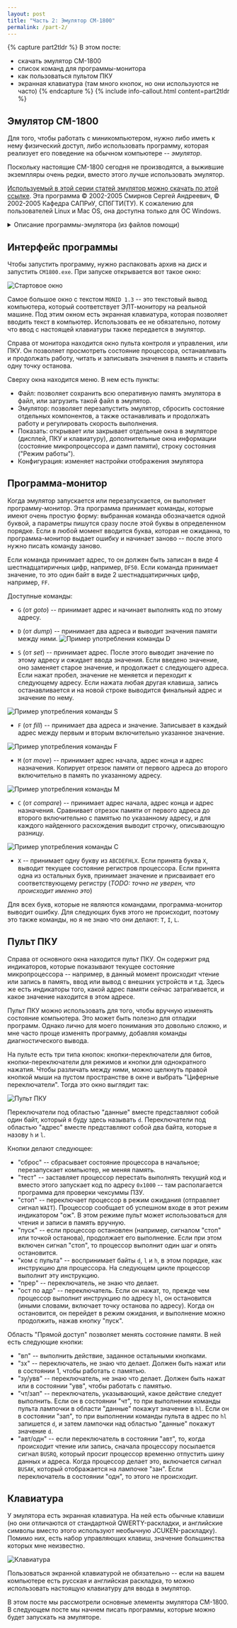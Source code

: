 ```yaml
---
layout: post
title: "Часть 2: Эмулятор СМ-1800"
permalink: /part-2/
---
```


{% capture part2tldr %}
В этом посте:

- скачать эмулятор СМ-1800
- список команд для программы-монитора
- как пользоваться пультом ПКУ
- экранная клавиатура (там много кнопок, но они используются не часто)
{% endcapture %}
{% include info-callout.html content=part2tldr %}


## Эмулятор СМ-1800

Для того, чтобы работать с миникомпьютером, нужно либо иметь к нему физический доступ,
либо использовать программу, которая реализует его поведение на обычном компьютере -- *эмулятор*.

Поскольку настоящие СМ-1800 сегодня не производятся, а выжившие экземпляры очень редки, вместо этого лучше использовать эмулятор.

[Используемый в этой серии статей эмулятор можно скачать по этой ссылке](/assets/cm1800-v302.zip).
Эта программа &copy; 2002-2005 Смирнов Сергей Андреевич, &copy; 2002-2005 Кафедра САПРиУ, СПбГТИ(ТУ).
К сожалению для пользователей Linux и Mac OS, она доступна только для ОС Windows.


<details>
    <summary>Описание программы-эмулятора (из файлов помощи)</summary>
    <h3>Немного истории...</h3>
    <p>
    В последнее время развитие вычислительной техники
    происходит с невероятными темпами.
    </p>
    <p>
    В связи с тем, что вычислительные машины, выпущенные ранее 1980 года, морально и физически  устарели, возникла необходимость перехода на современные ПК. При этом нельзя недооценивать важность учебных курсов по изучению архитектуры и принципов функционирования  вычислительной техники. Используя только современную технику, невозможно охватить все аспекты функционирования вычислительных машин, или посмотреть работу компьютера &laquo;изнутри&raquo;. Эмуляторы призваны решить эту задачу.
    </p>
    <p>
    Эмулятор &mdash; это прикладной программный продукт, позволяющий полностью имитировать на современном персональном компьютере работу другого, более медленного компьютера, или некоторых его отдельных модулей.
    </p>
    <p>
    Фактически, создание программы-эмулятора представляет собой построение абстрактной машины (или устройства) на базе ресурсов более мощных вычислительных машин, по сравнению с эмулируемой.
    </p>
    <p>
    Вашему вниманию предлагается программный продукт &laquo;Эмулятор СМ-1800&raquo;, написанный специально для проведения лабораторных работ по курсам &laquo;Организация вычислительных систем&raquo; и &laquo;Технические средства ЭВМ&raquo; на кафедре САПРиУ.
    </p>
    <p>
    "Эмулятор СМ-1800" полностью эмулирует работу микроЭВМ СМ-1800 на персональном компьютере класса IBM PC. Внешний вид программы эмулятора выполнен в стиле оригинальной микроЭВМ СМ-1800; панели эмулятора на экране схожи по внешнему виду с передними панелями соответствующих устройств СМ-1800. Это позволяет перейти от работы на оригинальной СМ-1800 к работе с эмулятором без дополнительного обучения.
    </p>
    <p>
    Эмулятор предназначен для работы студентов 2-го курса (и старше) специальности 220300 "Системы автоматизированного проектирования". 
    </p>
    <p>
    Эмулятор позволяет выполнять лабораторные работы и решать практические задачи по курсам "Технические средства ЭВМ" и "Организация вычислительных систем".
    </p>
    <p>
    Цикл работ, необходимых для выполнения на эмуляторе, включает как знакомство с характеристиками и назначением основных аппаратных технических средств вычислительной техники, так и получение навыков использования основных программных средств, а именно:
    </p>
    <ul>
    <li>Изучение характеристик модуля центрального процессора (МЦП), принципов организации и выполнения процессором машинных команд,</li>
    <li>Назначение и правила работы с пультом контроля и управления (ПКУ),</li>
    <li>Изучение характеристик и режимов работы
    алфавитно-цифрового видеотерминала (ВТА),</li>
    <li>Изучение принципов организации первого (машинного) уровня интерфейса, обеспечивающего сопряжение ядра вычислительной системы с адаптерами и контроллерами периферийных устройств,</li>
    <li>Изучение принципов построения ассемблерных программ на примере центрального элемента инструментальной операционной системы СМ-1800 - программы "Монитор" ("MONID 1.3"),</li>
    <li>Изучение принципов функционирования многоуровневой системы прерываний, внутреннего таймера, и др.</li>
    </ul>
    <p>
    Так как эмулятор - это всё-таки программная имитация процессов, происходящих в реальной машине СМ-1800, то наибольшую практическую пользу можно извлечь при работе с эмулятором, если иметь возможность также дополнительно работать и на реальной СМ-1800.
    </p>
    <h3>Немного об СМ-1800...</h3>
    <p>
    Партия микроЭВМ СМ-1800 была приобретена кафедрой САПРиУ в 1970-х годах для выполнения лабораторных работ и проведения инженерных расчётов. Для СМ-1800 было выпущено множество программных пакетов. Туда входили и математические программы, расчётные алгоритмы, различные трансляторы, компиляторы, языки программирования, и др.
    </p>
    <p>
    На сегодняшний день на кафедре остался один (почти) рабочий экземпляр машины. Именно поэтому возникла необходимость написания Эмулятора СМ-1800 в рамках курсового проекта.
    </p>
    <p>
    На сегодняшний день на Эмуляторе уже проводятся лабораторные работы для студентов 2-го курса. Также возможно получение задания на курсовой проект, связанный с архитектурой ЭВМ, который будет выполняться с помощью Эмулятора СМ-1800.
    </p>
    <h3>Немного о реализации...</h3>
    <p>
    Программа написана на языке C++ в среде разработки программ Borland C++Builder 6. Исходный текст программы состоит из 17 модулей (файлы .cpp, .h и .dfm). Каждый модуль выполняет определённую системную функцию или эмулирует одно из внутренних устройств СМ-1800.
    </p>
    <p>
    Эмулируются все устройства СМ-1800: 
    </p>
    <ul>
    <li>Модуль центрального процессора (МЦП),</li>
    <li>Микропроцессор КР580ИК80А,</li>
    <li>Модуль системного контроля,</li>
    <li>Пульт контроля и управления (ПКУ),</li>
    <li>Модуль связи с пультом контроля и управления,</li>
    <li>Выносной пульт с элементами коммутации и индикации,</li>
    <li>Видеотерминал алфавитно-цифровой (ВТА 2000-30)</li>
    <li>Клавиатура,</li>
    <li>Модуль оперативной памяти 64Кб (МОЗ),</li>
    <li>Модуль теневой памяти 3Кб + системное ПЗУ 2Кб,</li>
    <li>Порты ввода 00h, 01h, и другие,</li>
    <li>Порты вывода 00h, 01h, 03h, и другие,</li>
    <li>Внутрисистемный интерфейс И41,</li>
    <li>Модуль таймера,</li>
    <li>Система обработки приоритетных прерываний,</li>
    </ul>
    <p>
    Все устройства эмулируются на аппаратном уровне.
    Точность эмуляции центрального процессора КР580ИК80А
    - 1/2 машинного цикла.
    </p>
    <h3>Немного об архитектуре СМ-1800...</h3>
    <p>
    Центральный процессор и шины СМ-1800 работают на частоте 2 МГц.
    ЦП имеет 8 внутренних 8-битных регистров, понимает около 250 различных команд, может адресовать 65536 байт оперативной памяти и 256 портов ввода-вывода, имеет 8-уровневую систему приоритетных прерываний.
    </p>
    <p>
    К внешней шине подключены устройства: дисковод (8 дюймов, ёмкость дискеты 160 Кб :), печатающее устройство (на бесконечной бумаге), и другие.
    </p>
    <p>
    Вся информация выводится на видеотерминал ВТА в текстовом виде (чёрно-зелёный шрифт, 127 знаков, размер зкрана 80х24 символа).
    Терминал "общается" с системой через интерфейс И41 (7-битный).
    </p>
    <p>
    Основной орган управления - стандартная клавиатура СМ-1800 - имеет несколько режимов работы, поддерживает 2 кодировки (JCUKEN/ЙЦУКЕН).
    </p>
    <p>
    Еще один орган управления - это выносной пульт ПКУ с элементами коммутации и индикации. Он позволяет выполнять ЛЮБЫЕ операции с памятью, портами ввода-вывода, позволяет управлять работой центрального процессора (останавливать, трассировать шины адреса и данных, выполнять машинные инструкции с остановами между циклами ЦП, и т.д.).
    </p>
    <p>
    Все остальные модули скрыты внутри системного блока СМ-1800
    и доступны программно, а именно:
    </p>
    <ul>
    <li>Модуль программируемого таймера
    (минимальный фиксируемый интервал - 1 МГц)</li>
    <li>Модуль системного контроля,</li>
    <li>Модуль оперативной памяти 64Кб (МОЗ),</li>
    <li>Модуль теневой оперативной памяти 3Кб + системное ПЗУ 2Кб,</li>
    <li>Порты ввода 00h, 01h, и другие,</li>
    <li>Порты вывода 00h, 01h, 03h, и другие,</li>
    <li>Система обработки приоритетных прерываний,</li>
    </ul>
    <p>
    В ПЗУ СМ-1800 зашита операционная система
    СПО МОНИТОР 1.3 (MONID 1.3).
    Именно она получает управление после запуска СМ-1800.
    </p>
</details>

## Интерфейс программы

Чтобы запустить программу, нужно распаковать архив на диск и запустить `CM1800.exe`.
При запуске открывается вот такое окно:

![Стартовое окно](/images/emuscr/startup.png)

Самое большое окно с текстом `MONID 1.3` -- это текстовый вывод компьютера, который соответствует ЭЛТ-монитору на реальной машине.
Под этим окном есть экранная клавиатура, которая позволяет вводить текст в компьютер.
Использовать ее не обязательно, потому что ввод с настоящей клавиатуры также передается в эмулятор.

Справа от монитора находится окно пульта контроля и управления, или ПКУ.
Он позволяет просмотреть состояние процессора, останавливать и продолжать работу, читать и записывать значения в память и ставить одну точку останова.

Сверху окна находится меню. В нем есть пункты:

- Файл: позволяет сохранить всю оперативную память эмулятора в файл, или загрузить такой файл в эмулятор.
- Эмулятор: позволяет перезапустить эмулятор, сбросить состояние отдельных компонентов, а также останавливать и продолжать работу и регулировать скорость выполнения.
- Показать: открывает или закрывает отдельные окна в эмуляторе (дисплей, ПКУ и клавиатуру), дополнительные окна информации (состояние микропроцессора и дамп памяти), строку состояния ("Режим работы").
- Конфигурация: изменяет настройки отображения эмулятора

## Программа-монитор

Когда эмулятор запускается или перезапускается, он выполняет программу-монитор.
Эта программа принимает команды, которые имеют очень простую форму: выбранная команда обозначается одной буквой, а параметры пишутся сразу после этой буквы в определенном порядке.
Если в любой момент вводится буква, которая не ожиданна, то программа-монитор выдает ошибку и начинает заново -- после этого нужно писать команду заново.

Если команда принимает адрес, то он должен быть записан в виде 4 шестнадцатиричных цифр, например, `DF50`.
Если команда принимает значение, то это один байт в виде 2 шестнадцатиричных цифр, например, `FF`.

Доступные команды:

- `G` (от *goto*) -- принимает адрес и начинает выполнять код по этому адресу.
- `D` (от *dump*) -- принимает два адреса и выводит значения памяти между ними.
![Пример употребления команды `D`](/images/emuscr/cmd-dump.png)

- `S` (от *set*) -- принимает адрес. После этого выводит значение по этому адресу и ожидает ввода значения. Если введено значение, оно заменяет старое значение, и продолжает с следующего адреса. Если нажат пробел, значение не меняется и переходит к следующему адресу. Если нажата любая другая клавиша, запись останавливается и на новой строке выводится финальный адрес и значение по нему.

![Пример употребления команды `S`](/images/emuscr/cmd-set.png)

- `F` (от *fill*) -- принимает два адреса и значение. Записывает в каждый адрес между первым и вторым включительно указанное значение.

![Пример употребления команды `F`](/images/emuscr/cmd-fill.png)

- `M` (от *move*) -- принимает адрес начала, адрес конца и адрес назначения. Копирует отрезок памяти от первого адреса до второго включительно в память по указанному адресу.

![Пример употребления команды `M`](/images/emuscr/cmd-move.png)

- `C` (от *compare*) -- принимает адрес начала, адрес конца и адрес назначения. Сравнивает отрезок памяти от первого адреса до второго включительно с памятью по указанному адресу, и для каждого найденного расхождения выводит строчку, описывающую разницу.

![Пример употребления команды `C`](/images/emuscr/cmd-compare.png)

- `X` -- принимает одну букву из `ABCDEFHLX`. Если принята буква `X`, выводит текущее состояние регистров процессора. Если принята одна из остальных букв, принимает значение и присваивает его соответствующему регистру (*TODO: точно не уверен, что происходит именно это*)

Для всех букв, которые не являются командами, программа-монитор выводит ошибку. Для следующих букв этого не происходит, поэтому это также команды, но я не знаю что они делают: `T`, `I`, `L`.

## Пульт ПКУ

Справа от основного окна находится пульт ПКУ.
Он содержит ряд индикаторов, которые показывают текущее состояние микропроцессора -- например, в данный момент происходит чтение или запись в память, ввод или вывод с внешних устройств и т.д.
Здесь же есть индикаторы того, какой адрес памяти сейчас затрагивается, и какое значение находится в этом адресе.

Пульт ПКУ можно использовать для того, чтобы вручную изменять состояние компьютера. Это может быть полезно для отладки программ. Однако лично для моего понимания это довольно сложно, и мне часто проще изменять программу, добавляя команды диагностического вывода.

На пульте есть три типа кнопок: кнопки-переключатели для битов, кнопки-переключатели для режимов и кнопки для однократного нажатия. Чтобы различать между ними, можно щелкнуть правой кнопкой мыши на пустом пространстве в окне и выбрать "Циферные переключатели". Тогда это окно выглядит так:

![Пульт ПКУ](/images/emuscr/pku.png)

Переключатели под областью "данные" вместе представляют собой один байт, который я буду здесь называть `d`. 
Переключатели под областью "адрес" вместе представляют собой два байта, которые я назову `h` и `l`.

Кнопки делают следующее:

- "сброс" -- сбрасывает состояние процессора в начальное; перезапускает компьютер, не меняя память.
- "тест" -- заставляет процессор перестать выполнять текущий код и вместо этого запускает код по адресу `0x1000` -- там располагается программа для проверки чексуммы ПЗУ.
- "стоп" -- переключает процессор в режим ожидания (отправляет сигнал `WAIT`). Процессор сообщает об успешном входе в этот режим индикатором "ож". В этом режиме пульт может использоваться для чтения и записи в память вручную.
- "пуск" -- если процессор остановлен (например, сигналом "стоп" или точкой останова), продолжает его выполнение. Если при этом включен сигнал "стоп", то процессор выполнит один шаг и опять остановится.
- "ком с пульта" -- воспринимает байты `d`, `l` и `h`, в этом порядке, как инструкцию для процессора. На следующем цикле процессор выполнит эту инструкцию.
- "прер" -- переключатель, не знаю что делает.
- "ост по адр" -- переключатель. Если он нажат, то, прежде чем процессор выполнит инструкцию по адресу `hl`, он остановится (иными словами, включает точку останова по адресу). Когда он остановится, он перейдет в режим ожидания, и выполнение можно продолжить, нажав кнопку "пуск".

Область "Прямой доступ" позволяет менять состояние памяти. В ней есть следующие кнопки:

- "вп" -- выполнить действие, заданное остальными кнопками.
- "зх" -- переключатель, не знаю что делает. Должен быть нажат или в состоянии 1, чтобы работать с памятью.
- "зу/увв" -- переключатель, не знаю что делает. Должен быть нажат или в состоянии "увв", чтобы работать с памятью.
- "чт/зап" -- переключатель, указывающий, какое действие следует выполнить. Если он в состоянии "чт", то при выполнении команды пульта лампочки в области "данные" покажут значение в `hl`. Если он в состоянии "зап", то при выполнении команды пульта в адрес по `hl` запишется `d`, и затем лампочки над областью "данные" покажут значение `d`.
- "авт/одн" -- если переключатель в состоянии "авт", то, когда происходит чтение или запись, сначала процессору посылается сигнал `BUSRQ`, который просит процессор временно отпустить шину данных и адреса. Когда процессор делает это, включается сигнал `BUSAK`, который отображается на лампочке "зан". Если переключатель в состоянии "одн", то этого не происходит.

## Клавиатура

У эмулятора есть экранная клавиатура. На ней есть обычные клавиши (но они отличаются от стандартной QWERTY-раскладки, и английские символы вместо этого используют необычную JCUKEN-раскладку).
Помимо них, есть набор управляющих клавиш, значение большинства которых мне неизвестно.

![Клавиатура](/images/emuscr/keyboard.png)

Пользоваться экранной клавиатурой не обязательно -- если на вашем компьютере есть русская и английская раскладка, то можно использовать настоящую клавиатуру для ввода в эмулятор.

В этом посте мы рассмотрели основные элементы эмулятора СМ-1800.
В следующем посте мы начнем писать программы, которые можно будет запускать на эмуляторе.